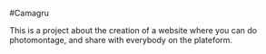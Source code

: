 #Camagru

This is a project about the creation of a website where you can do photomontage,
and share with everybody on the plateform.
